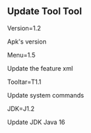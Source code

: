 ## Update Tool Tool



Version=1.2

Apk's version




Menu=1.5

Update the feature xml




Tooltar=T1.1

Update system commands




JDK=J1.2

Update JDK Java 16
